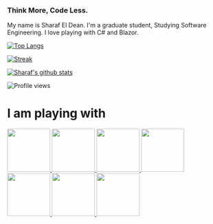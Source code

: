 ### Think More, Code Less.
My name is Sharaf El Dean.
I'm a graduate student, Studying Software Engineering.
I love playing with C# and Blazor.



[![Top Langs](https://github-readme-stats-sharaf-mansour.vercel.app/api/top-langs/?username=sharaf-mansour&&langs_count=20&layout=compact&title_color=fff&icon_color=79ff97&text_color=9f9f9f&bg_color=151515)](https://github.com/Sharaf-Mansour)

[![Streak](https://github-readme-streak-stats.herokuapp.com/?user=sharaf-mansour&theme=dark)](https://github.com/Sharaf-Mansour)

[![Sharaf's github stats](https://github-readme-stats-sharaf-mansour.vercel.app/api?username=sharaf-mansour&show_icons=true&title_color=fff&icon_color=79ff97&text_color=9f9f9f&bg_color=151515&)](https://github.com/Sharaf-Mansour)

 [//]: # (https://gpvc.arturio.dev/sharaf-mansour) 
![Profile views](https://komarev.com/ghpvc/?username=sharaf-mansour&style=for-the-badge&color=ff0000)
# I am playing with



[<img src="https://user-images.githubusercontent.com/55330747/202248289-4c45ac1f-5360-4d12-8eed-3bebb5bb2297.png" width="100"  height="100" >
](https://www.solidjs.com/)
[<img src="https://user-images.githubusercontent.com/55330747/202249574-6c81a942-a5dd-4f4b-8cbe-6a17b04cd2a8.png" width="100" height="100" >
](https://svelte.dev/)
[<img src="https://user-images.githubusercontent.com/55330747/202250827-77c5eb81-da44-4e48-aa19-da373218714b.png" width="100" height="100" >
](https://www.reactjs.org/)
[<img src="https://user-images.githubusercontent.com/55330747/202251262-c7ff56fe-bfe7-45a6-a1b1-31bc1509f356.png" width="100" height="100" >
](https://dotnet.microsoft.com/en-us/apps/aspnet/web-apps/blazor)
[<img src="https://user-images.githubusercontent.com/55330747/206610072-19b7d699-e019-4d69-87ac-f86ed49100b1.png" width="100" height="100" >
](https://dotnet.microsoft.com/en-us/apps/maui)
[<img src="https://user-images.githubusercontent.com/55330747/206610521-8590e45c-f137-4d95-9c4b-165b7af793d3.png" width="100" height="100" >
](https://flutter.dev/)
[<img src="https://github-production-user-asset-6210df.s3.amazonaws.com/55330747/263460568-6db50bde-c6a4-4f24-84d5-e4e45700e21a.png" width="100"  height="100" >
](https://vitejs.dev/)

 
